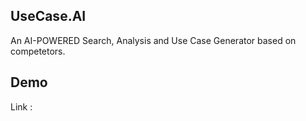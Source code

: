 ## UseCase.AI

An AI-POWERED Search, Analysis and Use Case Generator based on competetors.

## Demo

Link : 
